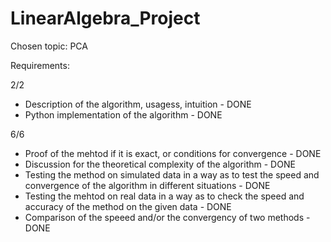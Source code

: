 # LinearAlgebra_Project

Chosen topic: PCA


Requirements:

2/2
- Description of the algorithm, usagess, intuition - DONE
- Python implementation of the algorithm - DONE


6/6
- Proof of the mehtod if it is exact, or conditions for convergence - DONE
- Discussion for the theoretical complexity of the algorithm - DONE
- Testing the method on simulated data in a way as to test 
	the speed and convergence of the algorithm in different situations - DONE
- Testing the mehtod on real data in a way as to check the speed and accuracy of the method on the given data - DONE
- Comparison of the speeed and/or the convergency of two methods - DONE
